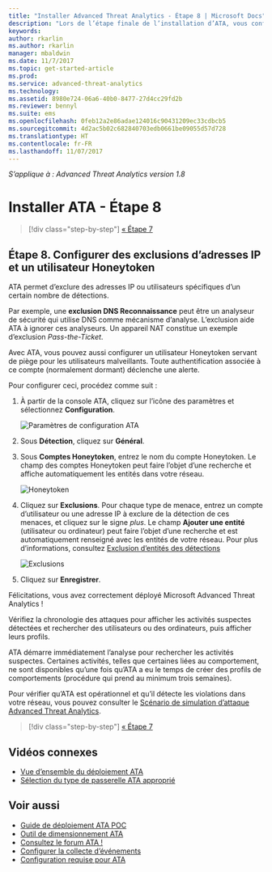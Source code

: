```yaml
---
title: "Installer Advanced Threat Analytics - Étape 8 | Microsoft Docs"
description: "Lors de l’étape finale de l’installation d’ATA, vous configurez l’utilisateur Honeytoken."
keywords: 
author: rkarlin
ms.author: rkarlin
manager: mbaldwin
ms.date: 11/7/2017
ms.topic: get-started-article
ms.prod: 
ms.service: advanced-threat-analytics
ms.technology: 
ms.assetid: 8980e724-06a6-40b0-8477-27d4cc29fd2b
ms.reviewer: bennyl
ms.suite: ems
ms.openlocfilehash: 0feb12a2e86adae124016c90431209ec33cdbcb5
ms.sourcegitcommit: 4d2ac5b02c682840703edb0661be09055d57d728
ms.translationtype: HT
ms.contentlocale: fr-FR
ms.lasthandoff: 11/07/2017
---
```

*S’applique à : Advanced Threat Analytics version 1.8*



# <a name="install-ata---step-8"></a>Installer ATA - Étape 8

>[!div class="step-by-step"]
[« Étape 7 ](vpn-integration-install-step.md)

## <a name="step-8-configure-ip-address-exclusions-and-honeytoken-user"></a>Étape 8. Configurer des exclusions d’adresses IP et un utilisateur Honeytoken
ATA permet d’exclure des adresses IP ou utilisateurs spécifiques d’un certain nombre de détections. 

Par exemple, une **exclusion DNS Reconnaissance** peut être un analyseur de sécurité qui utilise DNS comme mécanisme d’analyse. L’exclusion aide ATA à ignorer ces analyseurs. Un appareil NAT constitue un exemple d’exclusion *Pass-the-Ticket*.    

Avec ATA, vous pouvez aussi configurer un utilisateur Honeytoken servant de piège pour les utilisateurs malveillants. Toute authentification associée à ce compte (normalement dormant) déclenche une alerte.

Pour configurer ceci, procédez comme suit :

1.  À partir de la console ATA, cliquez sur l’icône des paramètres et sélectionnez **Configuration**.

    ![Paramètres de configuration ATA](media/ATA-config-icon.png)

2.  Sous **Détection**, cliquez sur **Général**.

2. Sous **Comptes Honeytoken**, entrez le nom du compte Honeytoken. Le champ des comptes Honeytoken peut faire l’objet d’une recherche et affiche automatiquement les entités dans votre réseau.

   ![Honeytoken](media/honeytoken.png)

3. Cliquez sur **Exclusions**. Pour chaque type de menace, entrez un compte d’utilisateur ou une adresse IP à exclure de la détection de ces menaces, et cliquez sur le signe *plus*. Le champ **Ajouter une entité** (utilisateur ou ordinateur) peut faire l’objet d’une recherche et est automatiquement renseigné avec les entités de votre réseau. Pour plus d’informations, consultez [Exclusion d’entités des détections](excluding-entities-from-detections.md)

   ![Exclusions](media/exclusions.png)

4.  Cliquez sur **Enregistrer**.


Félicitations, vous avez correctement déployé Microsoft Advanced Threat Analytics !

Vérifiez la chronologie des attaques pour afficher les activités suspectes détectées et rechercher des utilisateurs ou des ordinateurs, puis afficher leurs profils.

ATA démarre immédiatement l’analyse pour rechercher les activités suspectes. Certaines activités, telles que certaines liées au comportement, ne sont disponibles qu’une fois qu’ATA a eu le temps de créer des profils de comportements (procédure qui prend au minimum trois semaines).

Pour vérifier qu’ATA est opérationnel et qu’il détecte les violations dans votre réseau, vous pouvez consulter le [Scénario de simulation d’attaque Advanced Threat Analytics](https://docs.microsoft.com/enterprise-mobility-security/solutions/ata-attack-simulation-playbook).


>[!div class="step-by-step"]
[« Étape 7 ](vpn-integration-install-step.md)



## <a name="related-videos"></a>Vidéos connexes
- [Vue d’ensemble du déploiement ATA](https://channel9.msdn.com/Shows/Microsoft-Security/Overview-of-ATA-Deployment-in-10-Minutes)
- [Sélection du type de passerelle ATA approprié](https://channel9.msdn.com/Shows/Microsoft-Security/ATA-Deployment-Choose-the-Right-Gateway-Type)


## <a name="see-also"></a>Voir aussi
- [Guide de déploiement ATA POC](http://aka.ms/atapoc)
- [Outil de dimensionnement ATA](http://aka.ms/atasizingtool)
- [Consultez le forum ATA !](https://social.technet.microsoft.com/Forums/security/home?forum=mata)
- [Configurer la collecte d’événements](configure-event-collection.md)
- [Configuration requise pour ATA](ata-prerequisites.md)

